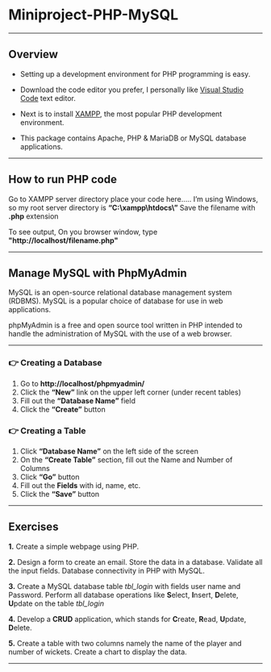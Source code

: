 # Miniproject-PHP-MySQL

---
## Overview

- Setting up a development environment for PHP programming is easy. 

- Download the code editor you prefer, I personally like [Visual Studio Code](https://code.visualstudio.com/) text editor.

- Next is to install [XAMPP](https://www.apachefriends.org/index.html), the most popular PHP development environment.

- This package contains Apache, PHP & MariaDB or MySQL database applications.

--- 
## How to run PHP code

Go to XAMPP server directory place your code here..... 
I’m using Windows, so my root server directory is **“C:\xampp\htdocs\”**
Save the filename with **.php** extension

To see output,
On you browser window, type **"http://localhost/filename.php"**

--- 
## Manage MySQL with PhpMyAdmin
MySQL is an open-source relational database management system (RDBMS). MySQL is a popular choice of database for use in web applications.

phpMyAdmin is a free and open source tool written in PHP intended to handle the administration of MySQL with the use of a web browser.

---  
### 👉 Creating a Database 

1. Go to **http://localhost/phpmyadmin/**
2. Click the **“New”** link on the upper left corner (under recent tables)
3. Fill out the **“Database Name”** field
4. Click the **“Create”** button

### 👉 Creating a Table

1.  Click **“Database Name”** on the left side of the screen
2. On the **“Create Table”** section, fill out the Name  and Number of Columns
3. Click **“Go”** button
4. Fill out the **Fields** with id, name, etc.
5. Click the **“Save”** button

--- 
## Exercises
**1.** Create a simple webpage using PHP.

**2.** Design a form to create an email. Store the data in a database.
 Validate all the input fields. Database connectivity in PHP
with MySQL.

**3.** Create a MySQL database table _tbl_login_ with fields user name and Password. Perform all database operations like **S**elect,
**I**nsert, **D**elete, **U**pdate on the table _tbl_login_

**4.** Develop a **CRUD** application, which stands for **C**reate, **R**ead, **U**pdate, **D**elete.

**5.** Create a table with two columns namely the name of the player and number of wickets. Create a chart to display the data.

---
